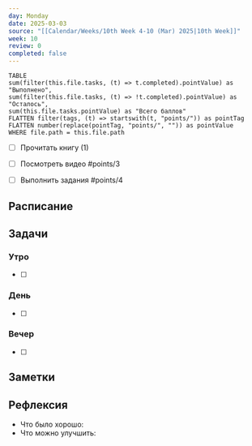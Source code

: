 ```yaml
---
day: Monday
date: 2025-03-03
source: "[[Calendar/Weeks/10th Week 4-10 (Mar) 2025|10th Week]]"
week: 10
review: 0
completed: false
---
```


```dataview 
TABLE 
sum(filter(this.file.tasks, (t) => t.completed).pointValue) as "Выполнено",
sum(filter(this.file.tasks, (t) => !t.completed).pointValue) as "Осталось",
sum(this.file.tasks.pointValue) as "Всего баллов"
FLATTEN filter(tags, (t) => startswith(t, "points/")) as pointTag
FLATTEN number(replace(pointTag, "points/", "")) as pointValue
WHERE file.path = this.file.path
```

- [ ] Прочитать книгу (1)
- [ ] Посмотреть видео #points/3
- [ ] Выполнить задания #points/4



## Расписание

## Задачи

### Утро

- [ ]

### День

- [ ]

### Вечер

- [ ]

## Заметки

## Рефлексия

- Что было хорошо:
- Что можно улучшить: